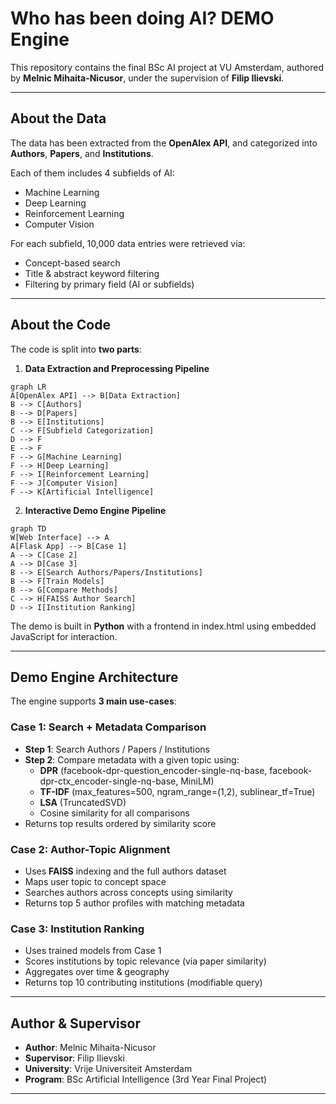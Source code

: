 # Who has been doing AI? DEMO Engine

This repository contains the final BSc AI project at VU Amsterdam, authored by **Melnic Mihaita-Nicusor**, under the supervision of **Filip Ilievski**.

---

## About the Data

The data has been extracted from the **OpenAlex API**, and categorized into **Authors**, **Papers**, and **Institutions**.

Each of them includes 4 subfields of AI:
- Machine Learning
- Deep Learning
- Reinforcement Learning
- Computer Vision

For each subfield, 10,000 data entries were retrieved via:
- Concept-based search
- Title & abstract keyword filtering
- Filtering by primary field (AI or subfields)

---

## About the Code

The code is split into **two parts**:
1. **Data Extraction and Preprocessing Pipeline**
```mermaid
graph LR
A[OpenAlex API] --> B[Data Extraction]
B --> C[Authors]
B --> D[Papers]
B --> E[Institutions]
C --> F[Subfield Categorization]
D --> F
E --> F
F --> G[Machine Learning]
F --> H[Deep Learning]
F --> I[Reinforcement Learning]
F --> J[Computer Vision]
F --> K[Artificial Intelligence]
```

2. **Interactive Demo Engine Pipeline**
```mermaid
graph TD
W[Web Interface] --> A
A[Flask App] --> B[Case 1]
A --> C[Case 2]
A --> D[Case 3]
B --> E[Search Authors/Papers/Institutions]
B --> F[Train Models]
B --> G[Compare Methods]
C --> H[FAISS Author Search]
D --> I[Institution Ranking]
```
The demo is built in **Python** with a frontend in index.html using embedded JavaScript for interaction.

---

## Demo Engine Architecture

The engine supports **3 main use-cases**:

### Case 1: Search + Metadata Comparison
- **Step 1**: Search Authors / Papers / Institutions
- **Step 2**: Compare metadata with a given topic using:
  - **DPR** (facebook-dpr-question_encoder-single-nq-base, facebook-dpr-ctx_encoder-single-nq-base, MiniLM)
  - **TF-IDF** (max_features=500, ngram_range=(1,2), sublinear_tf=True)
  - **LSA** (TruncatedSVD)
  - Cosine similarity for all comparisons
- Returns top results ordered by similarity score

### Case 2: Author-Topic Alignment
- Uses **FAISS** indexing and the full authors dataset
- Maps user topic to concept space
- Searches authors across concepts using similarity
- Returns top 5 author profiles with matching metadata

### Case 3: Institution Ranking
- Uses trained models from Case 1
- Scores institutions by topic relevance (via paper similarity)
- Aggregates over time & geography
- Returns top 10 contributing institutions (modifiable query)

---

## Author & Supervisor

- **Author**: Melnic Mihaita-Nicusor  
- **Supervisor**: Filip Ilievski  
- **University**: Vrije Universiteit Amsterdam  
- **Program**: BSc Artificial Intelligence (3rd Year Final Project)

--- 
